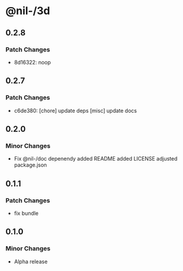 # @nil-/3d

## 0.2.8

### Patch Changes

-   8d16322: noop

## 0.2.7

### Patch Changes

-   c6de380: [chore] update deps
    [misc] update docs

## 0.2.0

### Minor Changes

-   Fix @nil-/doc depenendy
    added README
    added LICENSE
    adjusted package.json

## 0.1.1

### Patch Changes

-   fix bundle

## 0.1.0

### Minor Changes

-   Alpha release
